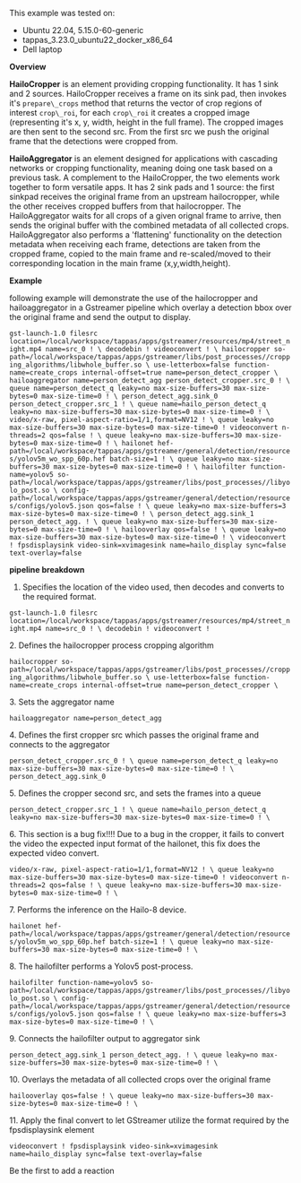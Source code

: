 This example was tested on:

- Ubuntu 22.04, 5.15.0-60-generic
- tappas\_3.23.0\_ubuntu22\_docker\_x86\_64
- Dell laptop
    

**Overview**

**HailoCropper** is an element providing cropping functionality. It has 1 sink and 2 sources. HailoCropper receives a frame on its sink pad, then invokes it's `prepare\_crops` method that returns the vector of crop regions of interest `crop\_roi`, for each `crop\_roi` it creates a cropped image (representing it's x, y, width, height in the full frame). The cropped images are then sent to the second src. From the first src we push the original frame that the detections were cropped from.

**HailoAggregator** is an element designed for applications with cascading networks or cropping functionality, meaning doing one task based on a previous task. A complement to the HailoCropper, the two elements work together to form versatile apps. It has 2 sink pads and 1 source: the first sinkpad receives the original frame from an upstream hailocropper, while the other receives cropped buffers from that hailocropper. The HailoAggregator waits for all crops of a given orignal frame to arrive, then sends the original buffer with the combined metadata of all collected crops. HailoAggregator also performs a 'flattening' functionality on the detection metadata when receiving each frame, detections are taken from the cropped frame, copied to the main frame and re-scaled/moved to their corresponding location in the main frame (x,y,width,height).


**Example**

following example will demonstrate the use of the hailocropper and hailoaggregator in a Gstreamer pipeline which overlay a detection bbox over the original frame and send the output to display.

`gst-launch-1.0 filesrc location=/local/workspace/tappas/apps/gstreamer/resources/mp4/street_night.mp4 name=src_0 ! \ decodebin ! videoconvert ! \ hailocropper so-path=/local/workspace/tappas/apps/gstreamer/libs/post_processes//cropping_algorithms/libwhole_buffer.so \ use-letterbox=false function-name=create_crops internal-offset=true name=person_detect_cropper \ hailoaggregator name=person_detect_agg person_detect_cropper.src_0 ! \ queue name=person_detect_q leaky=no max-size-buffers=30 max-size-bytes=0 max-size-time=0 ! \ person_detect_agg.sink_0 person_detect_cropper.src_1 ! \ queue name=hailo_person_detect_q leaky=no max-size-buffers=30 max-size-bytes=0 max-size-time=0 ! \ video/x-raw, pixel-aspect-ratio=1/1,format=NV12 ! \ queue leaky=no max-size-buffers=30 max-size-bytes=0 max-size-time=0 ! videoconvert n-threads=2 qos=false ! \ queue leaky=no max-size-buffers=30 max-size-bytes=0 max-size-time=0 ! \ hailonet hef-path=/local/workspace/tappas/apps/gstreamer/general/detection/resources/yolov5m_wo_spp_60p.hef batch-size=1 ! \ queue leaky=no max-size-buffers=30 max-size-bytes=0 max-size-time=0 ! \ hailofilter function-name=yolov5 so-path=/local/workspace/tappas/apps/gstreamer/libs/post_processes//libyolo_post.so \ config-path=/local/workspace/tappas/apps/gstreamer/general/detection/resources/configs/yolov5.json qos=false ! \ queue leaky=no max-size-buffers=3 max-size-bytes=0 max-size-time=0 ! \ person_detect_agg.sink_1 person_detect_agg. ! \ queue leaky=no max-size-buffers=30 max-size-bytes=0 max-size-time=0 ! \ hailooverlay qos=false ! \ queue leaky=no max-size-buffers=30 max-size-bytes=0 max-size-time=0 ! \ videoconvert ! fpsdisplaysink video-sink=xvimagesink name=hailo_display sync=false text-overlay=false`

**pipeline breakdown**

1.  Specifies the location of the video used, then decodes and converts to the required format.
    

`gst-launch-1.0 filesrc location=/local/workspace/tappas/apps/gstreamer/resources/mp4/street_night.mp4 name=src_0 ! \ decodebin ! videoconvert !`

2\. Defines the hailocropper process cropping algorithm

`hailocropper so-path=/local/workspace/tappas/apps/gstreamer/libs/post_processes//cropping_algorithms/libwhole_buffer.so \ use-letterbox=false function-name=create_crops internal-offset=true name=person_detect_cropper \`

3\. Sets the aggregator name

`hailoaggregator name=person_detect_agg`

4\. Defines the first cropper src which passes the original frame and connects to the aggregator

`person_detect_cropper.src_0 ! \ queue name=person_detect_q leaky=no max-size-buffers=30 max-size-bytes=0 max-size-time=0 ! \ person_detect_agg.sink_0`

5\. Defines the cropper second src, and sets the frames into a queue

`person_detect_cropper.src_1 ! \ queue name=hailo_person_detect_q leaky=no max-size-buffers=30 max-size-bytes=0 max-size-time=0 ! \`

6\. This section is a bug fix!!!! Due to a bug in the cropper, it fails to convert the video the expected input format of the hailonet, this fix does the expected video convert.

`video/x-raw, pixel-aspect-ratio=1/1,format=NV12 ! \ queue leaky=no max-size-buffers=30 max-size-bytes=0 max-size-time=0 ! videoconvert n-threads=2 qos=false ! \ queue leaky=no max-size-buffers=30 max-size-bytes=0 max-size-time=0 ! \`

7\. Performs the inference on the Hailo-8 device.

`hailonet hef-path=/local/workspace/tappas/apps/gstreamer/general/detection/resources/yolov5m_wo_spp_60p.hef batch-size=1 ! \ queue leaky=no max-size-buffers=30 max-size-bytes=0 max-size-time=0 ! \`

8\. The hailofilter performs a Yolov5 post-process.

`hailofilter function-name=yolov5 so-path=/local/workspace/tappas/apps/gstreamer/libs/post_processes//libyolo_post.so \ config-path=/local/workspace/tappas/apps/gstreamer/general/detection/resources/configs/yolov5.json qos=false ! \ queue leaky=no max-size-buffers=3 max-size-bytes=0 max-size-time=0 ! \`

9\. Connects the hailofilter output to aggregator sink

`person_detect_agg.sink_1 person_detect_agg. ! \ queue leaky=no max-size-buffers=30 max-size-bytes=0 max-size-time=0 ! \`

10\. Overlays the metadata of all collected crops over the original frame

`hailooverlay qos=false ! \ queue leaky=no max-size-buffers=30 max-size-bytes=0 max-size-time=0 ! \`

11\. Apply the final convert to let GStreamer utilize the format required by the fpsdisplaysink element

`videoconvert ! fpsdisplaysink video-sink=xvimagesink name=hailo_display sync=false text-overlay=false`

Be the first to add a reaction
